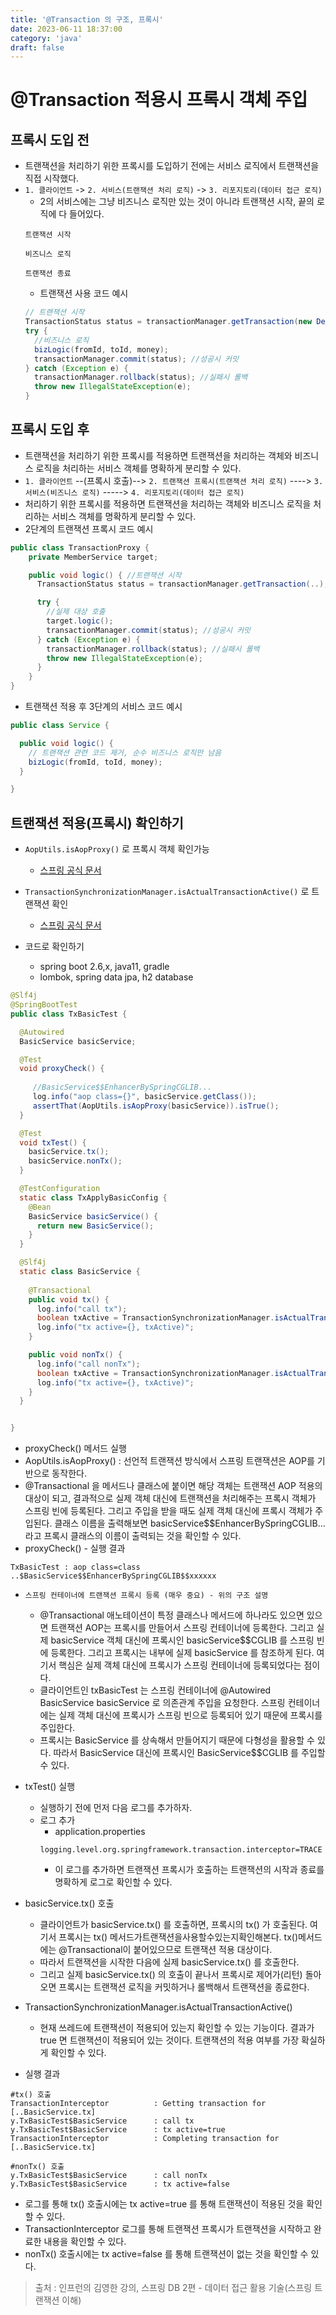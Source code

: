 ```yaml
---
title: '@Transaction 의 구조, 프록시'
date: 2023-06-11 18:37:00
category: 'java'
draft: false
---
```


# @Transaction 적용시 프록시 객체 주입

## 프록시 도입 전
- 트랜잭션을 처리하기 위한 프록시를 도입하기 전에는 서비스 로직에서 트랜잭션을 직접 시작했다.
- `1. 클라이언트` -> `2. 서비스(트랜잭션 처리 로직)` -> `3. 리포지토리(데이터 접근 로직)`
  - 2의 서비스에는 그냥 비즈니스 로직만 있는 것이 아니라 트랜잭션 시작, 끝의 로직에 다 들어있다.
  ```
  트랜잭션 시작

  비즈니스 로직

  트랜잭션 종료
  ```
  - 트랜잭션 사용 코드 예시
  ```java
  // 트랜잭션 시작
  TransactionStatus status = transactionManager.getTransaction(new DefaultTransactionDefinition());
  try {
    //비즈니스 로직
    bizLogic(fromId, toId, money); 
    transactionManager.commit(status); //성공시 커밋
  } catch (Exception e) { 
    transactionManager.rollback(status); //실패시 롤백
    throw new IllegalStateException(e);
  }
  ```

## 프록시 도입 후
- 트랜잭션을 처리하기 위한 프록시를 적용하면 트랜잭션을 처리하는 객체와 비즈니스 로직을 처리하는 서비스 객체를 명확하게 분리할 수 있다.
- `1. 클라이언트` --(프록시 호출)--> `2. 트랜잭션 프록시(트랜잭션 처리 로직)` ----> `3. 서비스(비즈니스 로직)` -----> `4. 리포지토리(데이터 접근 로직)`
- 처리하기 위한 프록시를 적용하면 트랜잭션을 처리하는 객체와 비즈니스 로직을 처리하는 서비스 객체를 명확하게 분리할 수 있다.
- 2단계의 트랜잭션 프록시 코드 예시 
```java
public class TransactionProxy {
    private MemberService target;

    public void logic() { //트랜잭션 시작
      TransactionStatus status = transactionManager.getTransaction(..);

      try {
        //실제 대상 호출 
        target.logic();
        transactionManager.commit(status); //성공시 커밋 
      } catch (Exception e) {
        transactionManager.rollback(status); //실패시 롤백
        throw new IllegalStateException(e);
      }
    }
}
```
- 트랜잭션 적용 후 3단계의 서비스 코드 예시
```java
public class Service {

  public void logic() {
    // 트랜잭션 관련 코드 제거, 순수 비즈니스 로직만 남음
    bizLogic(fromId, toId, money);
  }

}

```

## 트랜잭션 적용(프록시) 확인하기
- `AopUtils.isAopProxy()` 로 프록시 객체 확인가능
  - [스프링 공식 문서](https://docs.spring.io/spring-framework/docs/current/javadoc-api/org/springframework/aop/support/AopUtils.html#isAopProxy(java.lang.Object))
- `TransactionSynchronizationManager.isActualTransactionActive()` 로 트랜잭션 확인
  - [스프링 공식 문서](https://docs.spring.io/spring-framework/docs/current/javadoc-api/org/springframework/transaction/support/TransactionSynchronizationManager.html#isActualTransactionActive())

- 코드로 확인하기
  - spring boot 2.6,x, java11, gradle
  - lombok, spring data jpa, h2 database
```java
@Slf4j
@SpringBootTest
public class TxBasicTest {

  @Autowired
  BasicService basicService;

  @Test
  void proxyCheck() {
     
     //BasicService$$EnhancerBySpringCGLIB...
     log.info("aop class={}", basicService.getClass());
     assertThat(AopUtils.isAopProxy(basicService)).isTrue();
  }

  @Test
  void txTest() {
    basicService.tx();
    basicService.nonTx();
  }

  @TestConfiguration
  static class TxApplyBasicConfig {
    @Bean
    BasicService basicService() {
      return new BasicService();
    }
  }

  @Slf4j
  static class BasicService {
    
    @Transactional
    public void tx() {
      log.info("call tx");
      boolean txActive = TransactionSynchronizationManager.isActualTransactionActive();
      log.info("tx active={}, txActive)";
    }

    public void nonTx() {
      log.info("call nonTx");
      boolean txActive = TransactionSynchronizationManager.isActualTransactionActive();
      log.info("tx active={}, txActive)";
    }
  }


}

```
- proxyCheck() 메서드 실행 
- AopUtils.isAopProxy() : 선언적 트랜잭션 방식에서 스프링 트랜잭션은 AOP를 기반으로 동작한다.
- @Transactional 을 메서드나 클래스에 붙이면 해당 객체는 트랜잭션 AOP 적용의 대상이 되고, 결과적으로 실제 객체 대신에 트랜잭션을 처리해주는 프록시 객체가 스프링 빈에 등록된다. 그리고 주입을 받을 때도 실제 객체 대신에 프록시 객체가 주입된다.
클래스 이름을 출력해보면 basicService$$EnhancerBySpringCGLIB... 라고 프록시 클래스의 이름이 출력되는 것을 확인할 수 있다.
- proxyCheck() - 실행 결과
```
TxBasicTest : aop class=class ..$BasicService$$EnhancerBySpringCGLIB$$xxxxxx
```
- `스프링 컨테이너에 트랜잭션 프록시 등록 (매우 중요) - 위의 구조 설명`
  - @Transactional 애노테이션이 특정 클래스나 메서드에 하나라도 있으면 있으면 트랜잭션 AOP는 프록시를 만들어서 스프링 컨테이너에 등록한다. 그리고 실제 basicService 객체 대신에 프록시인 basicService$$CGLIB 를 스프링 빈에 등록한다. 그리고 프록시는 내부에 실제 basicService 를 참조하게 된다. 여기서 핵심은 실제 객체 대신에 프록시가 스프링 컨테이너에 등록되었다는 점이다.
  - 클라이언트인 txBasicTest 는 스프링 컨테이너에 @Autowired BasicService basicService 로 의존관계 주입을 요청한다. 스프링 컨테이너에는 실제 객체 대신에 프록시가 스프링 빈으로 등록되어 있기 때문에 프록시를 주입한다.
  - 프록시는 BasicService 를 상속해서 만들어지기 때문에 다형성을 활용할 수 있다. 따라서 BasicService 대신에 프록시인 BasicService$$CGLIB 를 주입할 수 있다.

- txTest() 실행
  - 실행하기 전에 먼저 다음 로그를 추가하자.
  - 로그 추가
      - application.properties
      ```
      logging.level.org.springframework.transaction.interceptor=TRACE
      ```
      - 이 로그를 추가하면 트랜잭션 프록시가 호출하는 트랜잭션의 시작과 종료를 명확하게 로그로 확인할 수 있다.

- basicService.tx() 호출
  - 클라이언트가 basicService.tx() 를 호출하면, 프록시의 tx() 가 호출된다. 여기서 프록시는 tx() 메서드가트랜잭션을사용할수있는지확인해본다. tx()메서드에는 @Transactional이 붙어있으므로 트랜잭션 적용 대상이다.
  - 따라서 트랜잭션을 시작한 다음에 실제 basicService.tx() 를 호출한다.
  - 그리고 실제 basicService.tx() 의 호출이 끝나서 프록시로 제어가(리턴) 돌아오면 프록시는 트랜잭션 로직을 커밋하거나 롤백해서 트랜잭션을 종료한다.

- TransactionSynchronizationManager.isActualTransactionActive()
  - 현재 쓰레드에 트랜잭션이 적용되어 있는지 확인할 수 있는 기능이다. 결과가 true 면 트랜잭션이 적용되어 있는 것이다. 트랜잭션의 적용 여부를 가장 확실하게 확인할 수 있다.

- 실행 결과
```
#tx() 호출
TransactionInterceptor          : Getting transaction for [..BasicService.tx]
y.TxBasicTest$BasicService      : call tx
y.TxBasicTest$BasicService      : tx active=true
TransactionInterceptor          : Completing transaction for [..BasicService.tx]

#nonTx() 호출
y.TxBasicTest$BasicService      : call nonTx
y.TxBasicTest$BasicService      : tx active=false
```
- 로그를 통해 tx() 호출시에는 tx active=true 를 통해 트랜잭션이 적용된 것을 확인할 수 있다.
- TransactionInterceptor 로그를 통해 트랜잭션 프록시가 트랜잭션을 시작하고 완료한 내용을 확인할
수 있다.
- nonTx() 호출시에는 tx active=false 를 통해 트랜잭션이 없는 것을 확인할 수 있다.





> 출처 : 인프런의 김영한 강의, 스프링 DB 2편 - 데이터 접근 활용 기술(스프링 트랜잭션 이해)